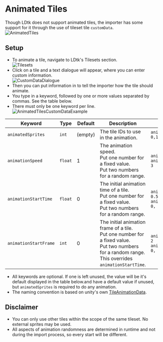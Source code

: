 # Animated Tiles
Though LDtk does not support animated tiles, the importer has some support for it through the use of tileset tile `customData`.  
![AnimatedTiles](thing.gif)  

## Setup
- To animate a tile, navigate to LDtk's Tilesets section.  
![Tilesets](.png)  
- Click on a tile and a text dialogue will appear, where you can enter custom information.  
![CustomDataDialogue](.png)  
- Then you can put information in to tell the importer how the tile should animate.  
- You type in a keyword, followed by one or more values separated by commas. See the table below.  
- There must only be one keyword per line.  
![AnimatedTilesCustomDataExample](.png)  

| Keyword                | Type    | Default | Description                                                                                                                                                   | Example                                                  |
|------------------------|---------|---------|---------------------------------------------------------------------------------------------------------------------------------------------------------------|----------------------------------------------------------|
| `animatedSprites`      | `int`   | (empty) | The tile IDs to use in the animation.<br/>                                                                                                                    | `animatedTiles 0,1,2,3,3,3,2,1`                          |
| `animationSpeed`       | `float` | 1       | The animation speed.<br/>Put one number for a fixed value.<br/>Put two numbers for a random range.                                                            | `animationSpeed 2`<br/>`animationSpeed 1.5, 3`           |
| `animationStartTime`   | `float` | 0       | The initial animation time of a tile.<br/>Put one number for a fixed value.<br/>Put two numbers for a random range.                                           | `animationStartTime 0.5`<br/>`animationStartTime 0, 2.5` |
| `animationStartFrame`  | `int`   | 0       | The initial animation frame of a tile.<br/>Put one number for a fixed value.<br/>Put two numbers for a random range.<br/>This overrides `animationStartTime`. | `animationStartFrame 2`<br/>`animationStartFrame 0, 3`   |

- All keywords are optional. If one is left unused, the value will be it's default displayed in the table below.and have a default value if unused, but `animatedSprites` is required to do any animation.  
- The naming convention is based on unity's own [TileAnimationData](https://docs.unity3d.com/ScriptReference/Tilemaps.TileAnimationData.html).

## Disclaimer
- You can only use other tiles within the scope of the same tileset. No external sprites may be used.
- All aspects of animation randomness are determined in runtime and not during the import process, so every start will be different.
